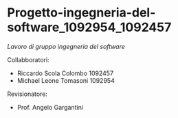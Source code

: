 # Progetto-ingegneria-del-software_1092954_1092457
*Lavoro di gruppo ingegneria del software*

Collabboratori:
  - Riccardo Scola Colombo 1092457
  - Michael Leone Tomasoni 1092954

Revisionatore:
  - Prof. Angelo Gargantini
